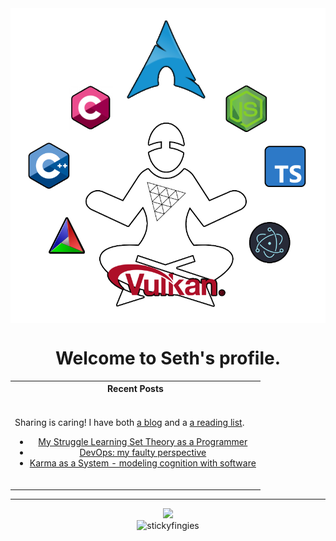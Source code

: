 <div align="center"><img align="center" width="512" src="/internet-wizard.png" /></div>

<h1 align="center">Welcome to Seth's profile.</h1>


<table align="center">
  <tr>
    <th>Recent Posts</th>
  </tr>
  <tr>
    <td>
      <br/>
      <p>Sharing is caring! I have both <a href="https://dev.to/stickyfingies/">a blog</a> and a <a href="https://software.graphics">a reading list</a>.</p>
      <ul align="center">
        <li><a href="https://dev.to/stickyfingies/my-struggle-learning-set-theory-as-a-programmer-23di">My Struggle Learning Set Theory as a Programmer</a></li>
        <li><a href="https://dev.to/stickyfingies/devops-my-faulty-perspective-3p2n">DevOps: my faulty perspective</a></li>
        <li><a href="https://dev.to/stickyfingies/kaas-a-novel-mental-model-for-developers-595e">Karma as a System - modeling cognition with software</a></li>
      </ul>
      <br/>
    </td>
  </tr>
</table>

<hr/>

<div align="center">
  <img width="256" src="https://github-readme-stats.vercel.app/api/top-langs/?username=stickyfingies&theme=github_dark&layout=compact"/>
  <br/>
  <img src="https://komarev.com/ghpvc/?username=stickyfingies&label=Visitors&color=0e75b6&style=flat" alt="stickyfingies" width="90" />
</div>
